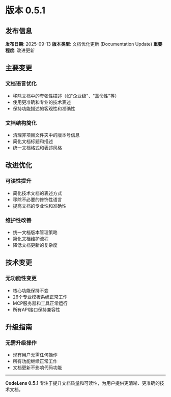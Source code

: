# 版本 0.5.1

## 发布信息

**发布日期**: 2025-09-13
**版本类型**: 文档优化更新 (Documentation Update)
**重要程度**: 改进更新

## 主要变更

### 文档语言优化
- 移除文档中的夸张性描述（如"企业级"、"革命性"等）
- 使用更准确和专业的技术表述
- 保持功能描述的客观性和准确性

### 文档结构简化
- 清理非项目文件夹中的版本号信息
- 简化文档标题和描述
- 统一文档格式和表述风格

## 改进优化

### 可读性提升
- 简化技术文档的表述方式
- 移除不必要的修饰性语言
- 提高文档的专业性和准确性

### 维护性改善
- 统一文档版本管理策略
- 简化文档维护流程
- 降低文档更新的复杂度

## 技术变更

### 无功能性变更
- 核心功能保持不变
- 26个专业模板系统正常工作
- MCP服务器和工具正常运行
- 所有API接口保持兼容性

## 升级指南

### 无需升级操作
- 现有用户无需任何操作
- 所有功能继续正常工作
- 文档更新不影响代码功能

---

**CodeLens 0.5.1** 专注于提升文档质量和可读性，为用户提供更清晰、更准确的技术文档。
